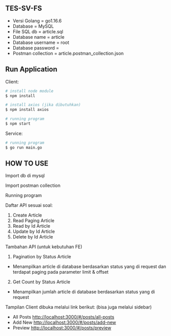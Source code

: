 TES-SV-FS
---------

* Versi Golang = go1.16.6
* Database = MySQL
* File SQL db = article.sql
* Database name = article
* Database username = root
* Database password =
* Postman collection = article.postman_collection.json

Run Application
---------------

Client:
``` bash
# install node module
$ npm install

# install axios (jika dibutuhkan)
$ npm install axios

# running program
$ npm start
```

Service:
``` bash
# running program
$ go run main.go
```

HOW TO USE
----------
Import db di mysql

Import postman collection

Running program

Daftar API sesuai soal:
1. Create Article
2. Read Paging Article
3. Read by Id Article
4. Update by Id Article
5. Delete by Id Article

Tambahan API (untuk kebutuhan FE)
1. Pagination by Status Article
* Menampilkan article di database berdasarkan status yang di request dan terdapat paging pada parameter limit & offset
2. Get Count by Status Article
* Menampilkan jumlah article di database berdasarkan status yang di request

Tampilan Client dibuka melalui link berikut:
(bisa juga melalui sidebar)
* All Posts <http://localhost:3000/#/posts/all-posts>
* Add New <http://localhost:3000/#/posts/add-new>
* Preview <http://localhost:3000/#/posts/preview>
